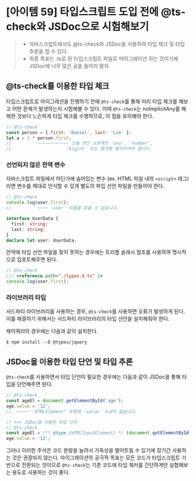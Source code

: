 # [아이템 59] 타입스크립트 도입 전에 @ts-check와 JSDoc으로 시험해보기

> - 자바스크립트에서도 @ts-check와 JSDoc을 사용하여 타입 체크 및 타입 추론을 할 수 있다.
> - 최종 목표는 .ts로 된 타입스크립트 파일로 마이그레이션 하는 것이기에 JSDoc에 너무 많은 공을 들이지 말자.

## @ts-check를 이용한 타입 체크

타입스크립트로 마이그레션을 진행하기 전에 `@ts-check`를 통해 미리 타입 체크를 해보고 어떤 문제가 발생하는지 시험해볼 수 있다. 이때 `@ts-check`는 noImplicitAny를 해제한 것보다 느슨하게 타입 체크를 수행하므로, 이 점을 유의해야 한다.

```js
// @ts-check
const person = { first: 'Daniel', last: 'Lim' };
let a = 2 * person.first;
//          ~~~~~~~~~~~~ 산술 연산 오른쪽은 'any', 'number',
//                     'bigint' 또는 열거형 형식이어야 합니다.
```

### 선언되지 않은 전역 변수

자바스크립트 파일에서 어딘가에 숨어있는 변수 (ex. HTML 파일 내의 `<script>` 태그)라면 변수를 제대로 인식할 수 있게 별도의 파입 선언 파일을 만들어야 한다.

```js
// @ts-check
console.log(user.first);
//          ~~~~ 'user' 이름을 찾을 수 없습니다.
```

```ts
interface UserData {
  first: string;
  last: string;
}
declare let user: UserData;
```

만약에 타입 선언 파일을 찾지 못하는 경우에는 트리플 슬래시 참조를 사용하여 명시적으로 임포트해주면 된다.

```js
// @ts-check
/// <reference path="./types.d.ts" />
console.log(user.first);
```

### 라이브러리 타입

서드파티 라이브러리를 사용하는 경우, `@ts-check`를 사용하면 오류가 발생하게 된다. 이를 해결하기 위해서는 서드파티 라이브러리의 타입 선언을 설치해줘야 한다.

제이쿼리의 경우에는 다음과 같이 설치한다.

```
$ npm install --D @types/jquery
```

## JSDoc을 이용한 타입 단언 및 타입 추론

`@ts-check`를 사용하면서 타입 단언이 필요한 경우에는 다음과 같이 JSDoc을 통해 타입을 단언해주면 된다.

```js
// @ts-check
const ageEl = document.getElementById('age');
age.value = '12';
//  ~~~~~ 'HTMLElement" 유형에 'value' 속성이 없습니다.

// >>> JSDoc을 이용한 타입 단언
// @ts-check
const ageEl = /** @type {HTMLInputElement} */ (document.getElementById('age'));
age.value = '12';
```

그러나 이러한 주석은 코드 분량을 늘려서 가독성을 떨어트릴 수 있기에 장기간 사용하는 것은 권장되지 않는다. 마이그레이션의 궁극적 목표는 모든 코드가 타입스크립트 기반으로 전환되는 것이므로 `@ts-check`는 기존 코드에 타입 체커를 간단하게만 실험해보는 용도로 사용하는 것이 좋다.
